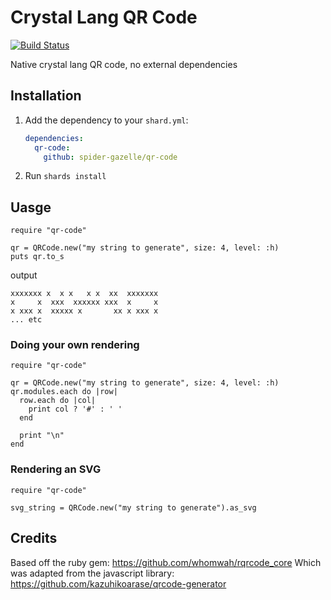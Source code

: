 # Crystal Lang QR Code

[![Build Status](https://travis-ci.com/spider-gazelle/qr-code.svg?branch=master)](https://travis-ci.com/github/spider-gazelle/qr-code)

Native crystal lang QR code, no external dependencies

## Installation

1. Add the dependency to your `shard.yml`:

   ```yaml
   dependencies:
     qr-code:
       github: spider-gazelle/qr-code
   ```

2. Run `shards install`


## Uasge

```crystal
require "qr-code"

qr = QRCode.new("my string to generate", size: 4, level: :h)
puts qr.to_s

```

output

```
xxxxxxx x  x x   x x  xx  xxxxxxx
x     x  xxx  xxxxxx xxx  x     x
x xxx x  xxxxx x       xx x xxx x
... etc
```


### Doing your own rendering

```crystal
require "qr-code"

qr = QRCode.new("my string to generate", size: 4, level: :h)
qr.modules.each do |row|
  row.each do |col|
    print col ? '#' : ' '
  end

  print "\n"
end
```


### Rendering an SVG

```crystal
require "qr-code"

svg_string = QRCode.new("my string to generate").as_svg
```


## Credits

Based off the ruby gem: https://github.com/whomwah/rqrcode_core
Which was adapted from the javascript library: https://github.com/kazuhikoarase/qrcode-generator
